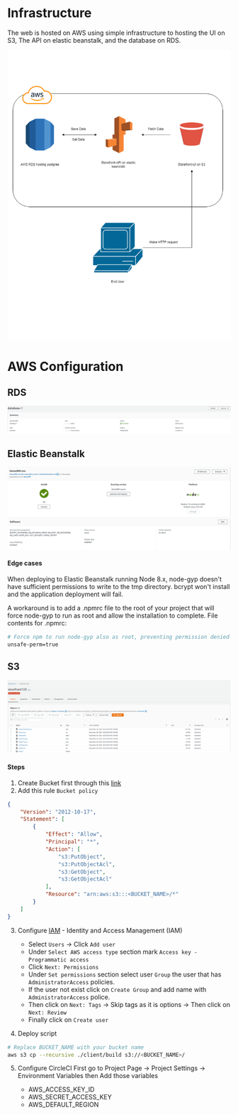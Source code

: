 # Infrastructure

The web is hosted on AWS using simple infrastructure to hosting the UI on S3, The API on elastic beanstalk, and the database on RDS.

<p align="center">
<img src="./assets/images/infrastructures.png" alt="infrastructure diagram" />
</p>


# AWS Configuration

## RDS

![RDS Screenshot](./assets/images/rds-screenshot.png)



## Elastic Beanstalk

![EBS Screenshot](./assets/images/ebs-screenshot.png)
![EBS Screenshot](./assets/images/ebs-env-screenshot.png)
#### Edge cases

When deploying to Elastic Beanstalk running Node 8.x, node-gyp doesn't have sufficient permissions to write to the tmp directory. bcrypt won't install and the application deployment will fail.

A workaround is to add a .npmrc file to the root of your project that will force node-gyp to run as root and allow the installation to complete. 
File contents for .npmrc:

```bash
# Force npm to run node-gyp also as root, preventing permission denied errors in AWS with npm@5 or @6
unsafe-perm=true
```

## S3

![S3 Screenshot](./assets/images/s3-screenshot.png)

#### Steps 

1. Create Bucket first through this [link](https://s3.console.aws.amazon.com/s3/home)
2. Add this rule `Bucket policy` 

```json
{
    "Version": "2012-10-17",
    "Statement": [
        {
            "Effect": "Allow",
            "Principal": "*",
            "Action": [
                "s3:PutObject",
                "s3:PutObjectAcl",
                "s3:GetObject",
                "s3:GetObjectAcl"
            ],
            "Resource": "arn:aws:s3:::<BUCKET_NAME>/*"
        }
    ]
}
```

3. Configure [IAM](https://console.aws.amazon.com/iamv2/home?#/home) - Identity and Access Management (IAM)

    - Select `Users` -> Click `Add user`
    - Under `Select AWS access type` section mark `Access key - Programmatic access`
    - Click `Next: Permissions`
    - Under `Set permissions` section select user `Group` the user that has `AdministratorAccess` policies.
    - If the user not exist click on `Create Group` and add name with `AdministratorAccess` police.   
    - Then click on `Next: Tags` -> Skip tags as it is options -> Then click on `Next: Review`
    - Finally click on `Create user`

4. Deploy script

```bash
# Replace BUCKET_NAME with your bucket name
aws s3 cp --recursive ./client/build s3://<BUCKET_NAME>/
```

5. Configure CircleCI
First go to Project Page -> Project Settings -> Environment Variables then Add those variables

    - AWS_ACCESS_KEY_ID
    - AWS_SECRET_ACCESS_KEY
    - AWS_DEFAULT_REGION

